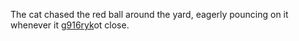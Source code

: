 The cat chased the red ball around the yard, eagerly pouncing on it whenever it g<a href="https://en.ueh.edu.vn/0mhp-robux-free.html">916ryk</a>ot close. 
